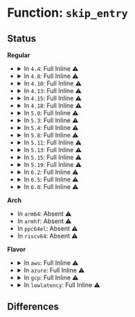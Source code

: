 # Function: <code>skip_entry</code>

## Status
<b>Regular</b>
<ul>
<li>
<details>
<summary>In <code>4.4</code>: Full Inline ⚠️</summary>

**Collision:** Unique Static

**Inline:** Full

**Transformation:** False

**Instances:**

```
In arch/x86/kernel/mpparse.c (ffffffff81f708a6)
Location: arch/x86/kernel/mpparse.c:187
Inline: True
Inline callers:
  - arch/x86/kernel/mpparse.c:default_get_smp_config
  - arch/x86/kernel/mpparse.c:default_get_smp_config
  - arch/x86/kernel/mpparse.c:default_get_smp_config
  - arch/x86/kernel/mpparse.c:default_get_smp_config
  - arch/x86/kernel/mpparse.c:default_get_smp_config
```
</details>
</li>
<li>
<details>
<summary>In <code>4.8</code>: Full Inline ⚠️</summary>

**Collision:** Unique Static

**Inline:** Full

**Transformation:** False

**Instances:**

```
In arch/x86/kernel/mpparse.c (ffffffff81f994e7)
Location: arch/x86/kernel/mpparse.c:186
Inline: True
Inline callers:
  - arch/x86/kernel/mpparse.c:default_get_smp_config
  - arch/x86/kernel/mpparse.c:default_get_smp_config
  - arch/x86/kernel/mpparse.c:default_get_smp_config
  - arch/x86/kernel/mpparse.c:default_get_smp_config
  - arch/x86/kernel/mpparse.c:default_get_smp_config
```
</details>
</li>
<li>
<details>
<summary>In <code>4.10</code>: Full Inline ⚠️</summary>

**Collision:** Unique Static

**Inline:** Full

**Transformation:** False

**Instances:**

```
In arch/x86/kernel/mpparse.c (ffffffff81fd49bd)
Location: arch/x86/kernel/mpparse.c:186
Inline: True
Inline callers:
  - arch/x86/kernel/mpparse.c:default_get_smp_config
  - arch/x86/kernel/mpparse.c:default_get_smp_config
  - arch/x86/kernel/mpparse.c:default_get_smp_config
  - arch/x86/kernel/mpparse.c:default_get_smp_config
  - arch/x86/kernel/mpparse.c:default_get_smp_config
```
</details>
</li>
<li>
<details>
<summary>In <code>4.13</code>: Full Inline ⚠️</summary>

**Collision:** Unique Static

**Inline:** Full

**Transformation:** False

**Instances:**

```
In arch/x86/kernel/mpparse.c (ffffffff820b567b)
Location: arch/x86/kernel/mpparse.c:186
Inline: True
Inline callers:
  - arch/x86/kernel/mpparse.c:default_get_smp_config
  - arch/x86/kernel/mpparse.c:default_get_smp_config
  - arch/x86/kernel/mpparse.c:default_get_smp_config
  - arch/x86/kernel/mpparse.c:default_get_smp_config
  - arch/x86/kernel/mpparse.c:default_get_smp_config
```
</details>
</li>
<li>
<details>
<summary>In <code>4.15</code>: Full Inline ⚠️</summary>

**Collision:** Unique Static

**Inline:** Full

**Transformation:** False

**Instances:**

```
In arch/x86/kernel/mpparse.c (ffffffff826bbe5b)
Location: arch/x86/kernel/mpparse.c:187
Inline: True
Inline callers:
  - arch/x86/kernel/mpparse.c:default_get_smp_config
  - arch/x86/kernel/mpparse.c:default_get_smp_config
  - arch/x86/kernel/mpparse.c:default_get_smp_config
  - arch/x86/kernel/mpparse.c:default_get_smp_config
  - arch/x86/kernel/mpparse.c:default_get_smp_config
```
</details>
</li>
<li>
<details>
<summary>In <code>4.18</code>: Full Inline ⚠️</summary>

**Collision:** Unique Static

**Inline:** Full

**Transformation:** False

**Instances:**

```
In arch/x86/kernel/mpparse.c (ffffffff826e55e3)
Location: arch/x86/kernel/mpparse.c:187
Inline: True
Inline callers:
  - arch/x86/kernel/mpparse.c:update_mp_table
  - arch/x86/kernel/mpparse.c:update_mp_table
  - arch/x86/kernel/mpparse.c:update_mp_table
  - arch/x86/kernel/mpparse.c:default_get_smp_config
  - arch/x86/kernel/mpparse.c:default_get_smp_config
  - arch/x86/kernel/mpparse.c:default_get_smp_config
  - arch/x86/kernel/mpparse.c:default_get_smp_config
  - arch/x86/kernel/mpparse.c:default_get_smp_config
```
</details>
</li>
<li>
<details>
<summary>In <code>5.0</code>: Full Inline ⚠️</summary>

**Collision:** Unique Static

**Inline:** Full

**Transformation:** False

**Instances:**

```
In arch/x86/kernel/mpparse.c (ffffffff8289c11e)
Location: arch/x86/kernel/mpparse.c:186
Inline: True
Inline callers:
  - arch/x86/kernel/mpparse.c:update_mp_table
  - arch/x86/kernel/mpparse.c:update_mp_table
  - arch/x86/kernel/mpparse.c:update_mp_table
  - arch/x86/kernel/mpparse.c:default_get_smp_config
  - arch/x86/kernel/mpparse.c:default_get_smp_config
  - arch/x86/kernel/mpparse.c:default_get_smp_config
  - arch/x86/kernel/mpparse.c:default_get_smp_config
  - arch/x86/kernel/mpparse.c:default_get_smp_config
```
</details>
</li>
<li>
<details>
<summary>In <code>5.3</code>: Full Inline ⚠️</summary>

**Collision:** Unique Static

**Inline:** Full

**Transformation:** False

**Instances:**

```
In arch/x86/kernel/mpparse.c (ffffffff828b3de5)
Location: arch/x86/kernel/mpparse.c:186
Inline: True
Inline callers:
  - arch/x86/kernel/mpparse.c:update_mp_table
  - arch/x86/kernel/mpparse.c:update_mp_table
  - arch/x86/kernel/mpparse.c:update_mp_table
  - arch/x86/kernel/mpparse.c:default_get_smp_config
  - arch/x86/kernel/mpparse.c:default_get_smp_config
  - arch/x86/kernel/mpparse.c:default_get_smp_config
  - arch/x86/kernel/mpparse.c:default_get_smp_config
  - arch/x86/kernel/mpparse.c:default_get_smp_config
```
</details>
</li>
<li>
<details>
<summary>In <code>5.4</code>: Full Inline ⚠️</summary>

**Collision:** Unique Static

**Inline:** Full

**Transformation:** False

**Instances:**

```
In arch/x86/kernel/mpparse.c (ffffffff828b723c)
Location: arch/x86/kernel/mpparse.c:186
Inline: True
Inline callers:
  - arch/x86/kernel/mpparse.c:update_mp_table
  - arch/x86/kernel/mpparse.c:update_mp_table
  - arch/x86/kernel/mpparse.c:update_mp_table
  - arch/x86/kernel/mpparse.c:default_get_smp_config
  - arch/x86/kernel/mpparse.c:default_get_smp_config
  - arch/x86/kernel/mpparse.c:default_get_smp_config
  - arch/x86/kernel/mpparse.c:default_get_smp_config
  - arch/x86/kernel/mpparse.c:default_get_smp_config
```
</details>
</li>
<li>
<details>
<summary>In <code>5.8</code>: Full Inline ⚠️</summary>

**Collision:** Unique Static

**Inline:** Full

**Transformation:** False

**Instances:**

```
In arch/x86/kernel/mpparse.c (ffffffff82cdc3ad)
Location: arch/x86/kernel/mpparse.c:186
Inline: True
Inline callers:
  - arch/x86/kernel/mpparse.c:smp_read_mpc
  - arch/x86/kernel/mpparse.c:smp_read_mpc
  - arch/x86/kernel/mpparse.c:smp_read_mpc
  - arch/x86/kernel/mpparse.c:smp_read_mpc
  - arch/x86/kernel/mpparse.c:smp_read_mpc
```
</details>
</li>
<li>
<details>
<summary>In <code>5.11</code>: Full Inline ⚠️</summary>

**Collision:** Unique Static

**Inline:** Full

**Transformation:** False

**Instances:**

```
In arch/x86/kernel/mpparse.c (ffffffff82fc8e5b)
Location: arch/x86/kernel/mpparse.c:178
Inline: True
Inline callers:
  - arch/x86/kernel/mpparse.c:default_get_smp_config
  - arch/x86/kernel/mpparse.c:default_get_smp_config
  - arch/x86/kernel/mpparse.c:default_get_smp_config
  - arch/x86/kernel/mpparse.c:default_get_smp_config
  - arch/x86/kernel/mpparse.c:default_get_smp_config
```
</details>
</li>
<li>
<details>
<summary>In <code>5.13</code>: Full Inline ⚠️</summary>

**Collision:** Unique Static

**Inline:** Full

**Transformation:** False

**Instances:**

```
In arch/x86/kernel/mpparse.c (ffffffff831d379d)
Location: arch/x86/kernel/mpparse.c:178
Inline: True
Inline callers:
  - arch/x86/kernel/mpparse.c:default_get_smp_config
  - arch/x86/kernel/mpparse.c:default_get_smp_config
  - arch/x86/kernel/mpparse.c:default_get_smp_config
  - arch/x86/kernel/mpparse.c:default_get_smp_config
  - arch/x86/kernel/mpparse.c:default_get_smp_config
```
</details>
</li>
<li>
<details>
<summary>In <code>5.15</code>: Full Inline ⚠️</summary>

**Collision:** Unique Static

**Inline:** Full

**Transformation:** False

**Instances:**

```
In arch/x86/kernel/mpparse.c (ffffffff832b6301)
Location: arch/x86/kernel/mpparse.c:179
Inline: True
Inline callers:
  - arch/x86/kernel/mpparse.c:default_get_smp_config
  - arch/x86/kernel/mpparse.c:default_get_smp_config
  - arch/x86/kernel/mpparse.c:default_get_smp_config
  - arch/x86/kernel/mpparse.c:default_get_smp_config
  - arch/x86/kernel/mpparse.c:default_get_smp_config
```
</details>
</li>
<li>
<details>
<summary>In <code>5.19</code>: Full Inline ⚠️</summary>

**Collision:** Unique Static

**Inline:** Full

**Transformation:** False

**Instances:**

```
In arch/x86/kernel/mpparse.c (ffffffff83467d3f)
Location: arch/x86/kernel/mpparse.c:179
Inline: True
Inline callers:
  - arch/x86/kernel/mpparse.c:default_get_smp_config
  - arch/x86/kernel/mpparse.c:default_get_smp_config
  - arch/x86/kernel/mpparse.c:default_get_smp_config
  - arch/x86/kernel/mpparse.c:default_get_smp_config
  - arch/x86/kernel/mpparse.c:default_get_smp_config
```
</details>
</li>
<li>
<details>
<summary>In <code>6.2</code>: Full Inline ⚠️</summary>

**Collision:** Unique Static

**Inline:** Full

**Transformation:** False

**Instances:**

```
In arch/x86/kernel/mpparse.c (ffffffff83e8bc6a)
Location: arch/x86/kernel/mpparse.c:179
Inline: True
Inline callers:
  - arch/x86/kernel/mpparse.c:check_physptr
  - arch/x86/kernel/mpparse.c:check_physptr
  - arch/x86/kernel/mpparse.c:check_physptr
  - arch/x86/kernel/mpparse.c:check_physptr
  - arch/x86/kernel/mpparse.c:check_physptr
```
</details>
</li>
<li>
<details>
<summary>In <code>6.5</code>: Full Inline ⚠️</summary>

**Collision:** Unique Static

**Inline:** Full

**Transformation:** False

**Instances:**

```
In arch/x86/kernel/mpparse.c (ffffffff836af488)
Location: arch/x86/kernel/mpparse.c:179
Inline: True
Inline callers:
  - arch/x86/kernel/mpparse.c:check_physptr
  - arch/x86/kernel/mpparse.c:check_physptr
  - arch/x86/kernel/mpparse.c:check_physptr
  - arch/x86/kernel/mpparse.c:check_physptr
  - arch/x86/kernel/mpparse.c:check_physptr
```
</details>
</li>
<li>
<details>
<summary>In <code>6.8</code>: Full Inline ⚠️</summary>

**Collision:** Unique Static

**Inline:** Full

**Transformation:** False

**Instances:**

```
In arch/x86/kernel/mpparse.c (ffffffff838df9f8)
Location: arch/x86/kernel/mpparse.c:174
Inline: True
Inline callers:
  - arch/x86/kernel/mpparse.c:check_physptr
  - arch/x86/kernel/mpparse.c:check_physptr
  - arch/x86/kernel/mpparse.c:check_physptr
  - arch/x86/kernel/mpparse.c:check_physptr
  - arch/x86/kernel/mpparse.c:check_physptr
```
</details>
</li>
</ul>
<b>Arch</b>
<ul>
<li>
In <code>arm64</code>: Absent ⚠️
</li>
<li>
In <code>armhf</code>: Absent ⚠️
</li>
<li>
In <code>ppc64el</code>: Absent ⚠️
</li>
<li>
In <code>riscv64</code>: Absent ⚠️
</li>
</ul>
<b>Flavor</b>
<ul>
<li>
<details>
<summary>In <code>aws</code>: Full Inline ⚠️</summary>

**Collision:** Unique Static

**Inline:** Full

**Transformation:** False

**Instances:**

```
In arch/x86/kernel/mpparse.c (ffffffff828a5243)
Location: arch/x86/kernel/mpparse.c:186
Inline: True
Inline callers:
  - arch/x86/kernel/mpparse.c:update_mp_table
  - arch/x86/kernel/mpparse.c:update_mp_table
  - arch/x86/kernel/mpparse.c:update_mp_table
  - arch/x86/kernel/mpparse.c:default_get_smp_config
  - arch/x86/kernel/mpparse.c:default_get_smp_config
  - arch/x86/kernel/mpparse.c:default_get_smp_config
  - arch/x86/kernel/mpparse.c:default_get_smp_config
  - arch/x86/kernel/mpparse.c:default_get_smp_config
```
</details>
</li>
<li>
<details>
<summary>In <code>azure</code>: Full Inline ⚠️</summary>

**Collision:** Unique Static

**Inline:** Full

**Transformation:** False

**Instances:**

```
In arch/x86/kernel/mpparse.c (ffffffff8289d385)
Location: arch/x86/kernel/mpparse.c:186
Inline: True
Inline callers:
  - arch/x86/kernel/mpparse.c:update_mp_table
  - arch/x86/kernel/mpparse.c:update_mp_table
  - arch/x86/kernel/mpparse.c:update_mp_table
  - arch/x86/kernel/mpparse.c:default_get_smp_config
  - arch/x86/kernel/mpparse.c:default_get_smp_config
  - arch/x86/kernel/mpparse.c:default_get_smp_config
  - arch/x86/kernel/mpparse.c:default_get_smp_config
  - arch/x86/kernel/mpparse.c:default_get_smp_config
```
</details>
</li>
<li>
<details>
<summary>In <code>gcp</code>: Full Inline ⚠️</summary>

**Collision:** Unique Static

**Inline:** Full

**Transformation:** False

**Instances:**

```
In arch/x86/kernel/mpparse.c (ffffffff828b8153)
Location: arch/x86/kernel/mpparse.c:186
Inline: True
Inline callers:
  - arch/x86/kernel/mpparse.c:update_mp_table
  - arch/x86/kernel/mpparse.c:update_mp_table
  - arch/x86/kernel/mpparse.c:update_mp_table
  - arch/x86/kernel/mpparse.c:default_get_smp_config
  - arch/x86/kernel/mpparse.c:default_get_smp_config
  - arch/x86/kernel/mpparse.c:default_get_smp_config
  - arch/x86/kernel/mpparse.c:default_get_smp_config
  - arch/x86/kernel/mpparse.c:default_get_smp_config
```
</details>
</li>
<li>
<details>
<summary>In <code>lowlatency</code>: Full Inline ⚠️</summary>

**Collision:** Unique Static

**Inline:** Full

**Transformation:** False

**Instances:**

```
In arch/x86/kernel/mpparse.c (ffffffff828b8254)
Location: arch/x86/kernel/mpparse.c:186
Inline: True
Inline callers:
  - arch/x86/kernel/mpparse.c:update_mp_table
  - arch/x86/kernel/mpparse.c:update_mp_table
  - arch/x86/kernel/mpparse.c:update_mp_table
  - arch/x86/kernel/mpparse.c:default_get_smp_config
  - arch/x86/kernel/mpparse.c:default_get_smp_config
  - arch/x86/kernel/mpparse.c:default_get_smp_config
  - arch/x86/kernel/mpparse.c:default_get_smp_config
  - arch/x86/kernel/mpparse.c:default_get_smp_config
```
</details>
</li>
</ul>

## Differences
